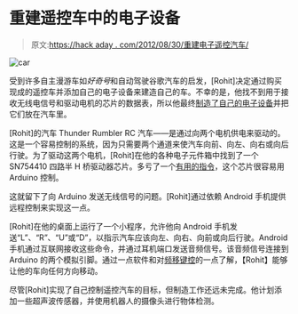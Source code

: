 # 重建遥控车中的电子设备

> 原文:[https://hack aday . com/2012/08/30/重建电子遥控汽车/](https://hackaday.com/2012/08/30/rebuilding-the-electronics-in-a-remote-control-car/)

![](../Images/ccf6a25411be6da85aaccce7b649fc00.png "car")

受到许多自主漫游车如*好奇号*和自动驾驶谷歌汽车的启发，[Rohit]决定通过购买现成的遥控车并添加自己的电子设备来建造自己的车。不幸的是，他找不到用于接收无线电信号和驱动电机的芯片的数据表，所以他最终[制造了自己的电子设备](http://rkrishnan.me/?p=343)并把它们放在汽车里。

[Rohit]的汽车 Thunder Rumbler RC 汽车——是通过向两个电机供电来驱动的。这是一个容易控制的系统，因为只需要两个通道来使汽车向前、向左、向右或向后行驶。为了驱动这两个电机，[Rohit]在他的各种电子元件箱中找到了一个 SN754410 四路半 H 桥驱动器芯片。多亏了一个[有用的指令](http://www.instructables.com/id/Duel-Motor-Driver-with-Arduino-using-a-SN754410NE-/step3/Arduino-Sketch/)，这个芯片很容易用 Arduino 控制。

这就留下了向 Arduino 发送无线信号的问题。[Rohit]通过依赖 Android 手机提供远程控制来实现这一点。

[Rohit]在他的桌面上运行了一个小程序，允许他向 Android 手机发送“L”、“R”、“U”或“D”，以指示汽车应该向左、向右、向前或向后行驶。Android 手机通过互联网接收这些命令，并通过耳机端口发送音频信号。该音频信号连接到 Arduino 的两个模拟引脚。通过一点软件和对[频移键控](http://en.wikipedia.org/wiki/Frequency-shift_keying)的一点了解，【Rohit】能够让他的车向任何方向移动。

尽管[Rohit]实现了自己控制遥控汽车的目标，但制造工作还远未完成。他计划添加一些超声波传感器，并使用机器人的摄像头进行物体检测。